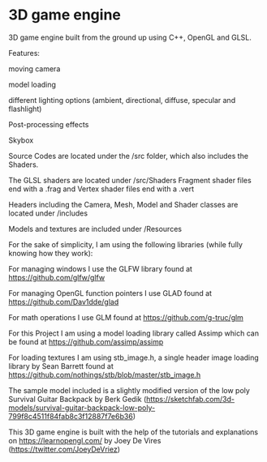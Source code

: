 # 3D game engine
3D game engine built from the ground up using C++, OpenGL and GLSL.

Features:

moving camera

model loading

different lighting options (ambient, directional, diffuse, specular and flashlight)

Post-processing effects

Skybox


Source Codes are located under the /src folder, which also includes the Shaders.

The GLSL shaders are located under /src/Shaders
Fragment shader files end with a .frag and Vertex shader files end with a .vert

Headers including the Camera, Mesh, Model and Shader classes are located under /includes

Models and textures are included under /Resources



For the sake of simplicity, I am using the following libraries (while fully knowing how they work):

For managing windows I use the GLFW library found at https://github.com/glfw/glfw

For managing OpenGL function pointers I use GLAD found at https://github.com/Dav1dde/glad

For math operations I use GLM found at https://github.com/g-truc/glm

For this Project I am using a model loading library called Assimp which can be found at https://github.com/assimp/assimp

For loading textures I am using stb_image.h, a single header image loading library by Sean Barrett found at https://github.com/nothings/stb/blob/master/stb_image.h

The sample model included is a slightly modified version of the low poly Survival Guitar Backpack by Berk Gedik (https://sketchfab.com/3d-models/survival-guitar-backpack-low-poly-799f8c4511f84fab8c3f12887f7e6b36)

This 3D game engine is built with the help of the tutorials and explanations on https://learnopengl.com/ by Joey De Vires (https://twitter.com/JoeyDeVriez)
